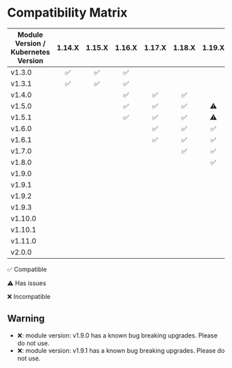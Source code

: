 # Compatibility Matrix

| Module Version / Kubernetes Version | 1.14.X             | 1.15.X             | 1.16.X             | 1.17.X             | 1.18.X             | 1.19.X             | 1.20.X             | 1.21.X             | 1.22.X             | 1.23.X             | 1.24.X             | 1.25.X             |
|-------------------------------------|:------------------:|:------------------:|:------------------:|:------------------:|:------------------:|:------------------:|:------------------:|:------------------:|:------------------:|:------------------:|:------------------:|:------------------:|
| v1.3.0                              | :white_check_mark: | :white_check_mark: | :white_check_mark: |                    |                    |                    |                    |                    |                    |                    |                    |                    |
| v1.3.1                              | :white_check_mark: | :white_check_mark: | :white_check_mark: |                    |                    |                    |                    |                    |                    |                    |                    |                    |
| v1.4.0                              |                    |                    | :white_check_mark: | :white_check_mark: | :white_check_mark: |                    |                    |                    |                    |                    |                    |                    |
| v1.5.0                              |                    |                    | :white_check_mark: | :white_check_mark: | :white_check_mark: | :warning:          |                    |                    |                    |                    |                    |                    |
| v1.5.1                              |                    |                    | :white_check_mark: | :white_check_mark: | :white_check_mark: | :warning:          |                    |                    |                    |                    |                    |                    |
| v1.6.0                              |                    |                    |                    | :white_check_mark: | :white_check_mark: | :white_check_mark: | :warning:          |                    |                    |                    |                    |                    |
| v1.6.1                              |                    |                    |                    | :white_check_mark: | :white_check_mark: | :white_check_mark: | :warning:          |                    |                    |                    |                    |                    |
| v1.7.0                              |                    |                    |                    |                    | :white_check_mark: | :white_check_mark: | :white_check_mark: | :warning:          |                    |                    |                    |                    |
| v1.8.0                              |                    |                    |                    |                    |                    | :white_check_mark: | :white_check_mark: | :white_check_mark: | :warning:          |                    |                    |                    |
| v1.9.0                              |                    |                    |                    |                    |                    |                    | :x:                | :x:                | :x:                | :x:                |                    |                    |
| v1.9.1                              |                    |                    |                    |                    |                    |                    | :x:                | :x:                | :x:                | :x:                |                    |                    |
| v1.9.2                              |                    |                    |                    |                    |                    |                    | :warning:          | :warning:          | :warning:          | :warning:          |                    |                    |
| v1.9.3                              |                    |                    |                    |                    |                    |                    | :white_check_mark: | :white_check_mark: | :white_check_mark: | :warning:          |                    |                    |
| v1.10.0                             |                    |                    |                    |                    |                    |                    |                    | :white_check_mark: | :white_check_mark: | :white_check_mark: | :white_check_mark: |                    |
| v1.10.1                             |                    |                    |                    |                    |                    |                    |                    | :white_check_mark: | :white_check_mark: | :white_check_mark: | :white_check_mark: |                    |
| v1.11.0                             |                    |                    |                    |                    |                    |                    |                    |                    | :white_check_mark: | :white_check_mark: | :white_check_mark: | :white_check_mark: |
| v2.0.0                             |                    |                    |                    |                    |                    |                    |                    |                    | :white_check_mark: | :white_check_mark: | :white_check_mark: | :white_check_mark: |


:white_check_mark: Compatible

:warning: Has issues

:x: Incompatible

## Warning

- :x:: module version: v1.9.0 has a known bug breaking upgrades. Please do not use.
- :x:: module version: v1.9.1 has a known bug breaking upgrades. Please do not use.
